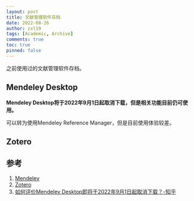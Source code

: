 ```yaml
---
layout: post
title: 文献管理软件存档
date: 2022-08-26
author: zxl19
tags: [Academic, Archive]
comments: true
toc: true
pinned: false
---
```


之前使用过的文献管理软件存档。

<!-- more -->

## Mendeley Desktop

**Mendeley Desktop将于2022年9月1日起取消下载，但是相关功能目前仍可使用。**

可以转为使用Mendeley Reference Manager，但是目前使用体验较差。

## Zotero

## 参考

1. [Mendeley](https://www.mendeley.com)
2. [Zotero](https://www.zotero.org)
3. [如何评价Mendeley Desktop即将于2022年9月1日起取消下载？-知乎](https://www.zhihu.com/question/538837744)
